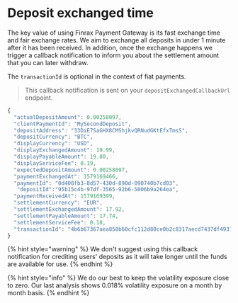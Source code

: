 # Deposit exchanged time

The key value of using Finrax Payment Gateway is its fast exchange time and fair exchange rates. We aim to exchange all deposits in under 1 minute after it has been received. In addition, once the exchange happens we trigger a callback notification to inform you about the settlement amount that you can later withdraw.   
  
The `transactionId` is optional in the context of fiat payments.

> This callback notification is sent on your `depositExchangedCallbackUrl` endpoint.

```javascript
{
  "actualDepositAmount": 0.00258097,
  "clientPaymentId": "MySecondDeposit",
  "depositAddress": "33DiE7SaGHX8CMShjkvQRNudGKtEfxTmsS",
  "depositCurrency": "BTC",
  "displayCurrency": "USD",
  "displayExchangedAmount": 19.99,
  "displayPayableAmount": 19.80,
  "displayServiceFee": 0.19,
  "expectedDepositAmount": 0.00258097,
  "paymentExchangedAt": 1579169466,
  "paymentId": "0d408fb3-8d57-430d-890d-090740b7cd03",
   "depositId":"95b15c4b-97df-3565-92b6-5006b9a264ea",
  "paymentReceivedAt": 1579169399,
  "settlementCurrency": "EUR",
  "settlementExchangedAmount": 17.92,
  "settlementPayableAmount": 17.74,
  "settlementServiceFee": 0.18,
  "transactionId": "4b6b67367aea858b60cfc112d80ce0b2c8317aecd7437df4937d0b262849c6f2"
}
```

{% hint style="warning" %}
We don't suggest using this callback notification for crediting users' deposits as it will take longer until the funds are available for use.
{% endhint %}

{% hint style="info" %}
We do our best to keep the volatility exposure close to zero. Our last analysis shows 0.018% volatility exposure on a month by month basis.
{% endhint %}




